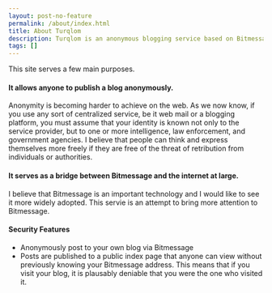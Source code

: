 ```yaml
---
layout: post-no-feature
permalink: /about/index.html
title: About Turqlom
description: Turqlom is an anonymous blogging service based on Bitmessage and Jekyll.
tags: []
---
```


This site serves a few main purposes.

#### It allows anyone to publish a blog anonymously.

Anonymity is becoming harder to achieve on the web.  As we now know, if you use any sort of centralized service, be it web mail or a blogging platform, you must assume that your identity is known not only to the service provider, but to one or more intelligence, law enforcement, and government agencies.
I believe that people can think and express themselves more freely if they are free of the threat of retribution from individuals or authorities.

#### It serves as a bridge between Bitmessage and the internet at large.

I believe that Bitmessage is an important technology and I would like to see it more widely adopted.  This servie is an attempt to bring more attention to Bitmessage.

#### Security Features
* Anonymously post to your own blog via Bitmessage
* Posts are published to a public index page that anyone can view without previously knowing your Bitmessage address.  This means that if you visit your blog, it is plausably deniable that you were the one who visited it.


